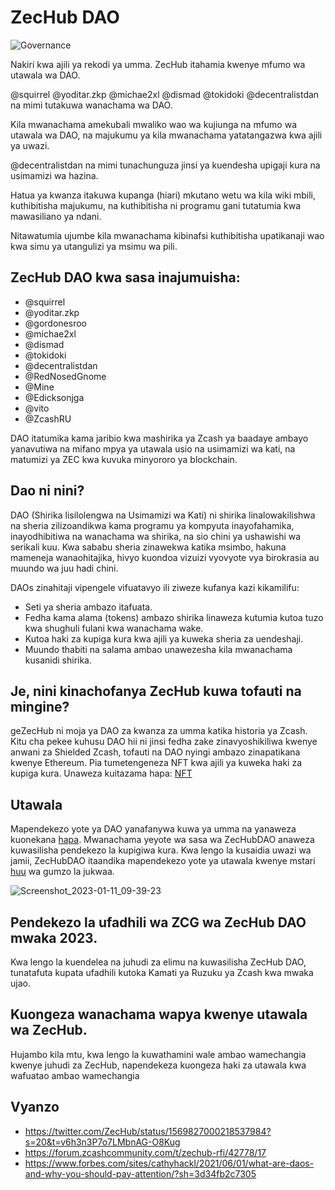 # ZecHub DAO

![Governance](https://user-images.githubusercontent.com/81990132/206885452-29b6ff27-c58f-4361-b5a8-1529212def03.png)



  Nakiri kwa ajili ya rekodi ya umma. ZecHub itahamia kwenye mfumo wa utawala wa DAO. 

  @squirrel @yoditar.zkp @michae2xl @dismad @tokidoki @decentralistdan na mimi tutakuwa wanachama wa DAO.

  Kila mwanachama amekubali mwaliko wao wa kujiunga na mfumo wa utawala wa DAO, na majukumu ya kila mwanachama yatatangazwa kwa ajili ya uwazi.

  @decentralistdan na mimi tunachunguza jinsi ya kuendesha upigaji kura na usimamizi wa hazina. 

  Hatua ya kwanza itakuwa kupanga (hiari) mkutano wetu wa kila wiki mbili, kuthibitisha majukumu, na kuthibitisha ni programu gani tutatumia kwa mawasiliano ya    ndani.
  
  Nitawatumia ujumbe kila mwanachama kibinafsi kuthibitisha upatikanaji wao kwa simu ya utangulizi ya msimu wa pili.


## ZecHub DAO kwa sasa inajumuisha:

* @squirrel
* @yoditar.zkp 
* @gordonesroo 
* @michae2xl 
* @dismad 
* @tokidoki 
* @decentralistdan
* @RedNosedGnome
* @Mine
* @Edicksonjga
* @vito
* @ZcashRU


DAO itatumika kama jaribio kwa mashirika ya Zcash ya baadaye ambayo yanavutiwa na mifano mpya ya utawala usio na usimamizi wa kati, na matumizi ya ZEC kwa kuvuka minyororo ya blockchain.


## Dao ni nini?

DAO (Shirika lisilolengwa na Usimamizi wa Kati) ni shirika linalowakilishwa na sheria zilizoandikwa kama programu ya kompyuta inayofahamika, inayodhibitiwa na wanachama wa shirika, na sio chini ya ushawishi wa serikali kuu. Kwa sababu sheria zinawekwa katika msimbo, hakuna mameneja wanaohitajika, hivyo kuondoa vizuizi vyovyote vya birokrasia au muundo wa juu hadi chini.

DAOs zinahitaji vipengele vifuatavyo ili ziweze kufanya kazi kikamilifu:

* Seti ya sheria ambazo itafuata.
* Fedha kama alama (tokens) ambazo shirika linaweza kutumia kutoa tuzo kwa shughuli fulani kwa wanachama wake.
* Kutoa haki za kupiga kura kwa ajili ya kuweka sheria za uendeshaji.
* Muundo thabiti na salama ambao unawezesha kila mwanachama kusanidi shirika.

## Je, nini kinachofanya ZecHub kuwa tofauti na mingine?

geZecHub ni moja ya DAO za kwanza za umma katika historia ya Zcash. Kitu cha pekee kuhusu DAO hii ni jinsi fedha zake zinavyoshikiliwa kwenye anwani za Shielded Zcash, tofauti na DAO nyingi ambazo zinapatikana kwenye Ethereum. Pia tumetengeneza NFT kwa ajili ya kuweka haki za kupiga kura. Unaweza kuitazama hapa: [NFT](https://opensea.io/collection/zechub)

## Utawala

Mapendekezo yote ya DAO yanafanywa kuwa ya umma na yanaweza kuonekana [hapa](https://snapshot.org/#/zechubdao.eth). Mwanachama yeyote wa sasa wa ZecHubDAO anaweza kuwasilisha pendekezo la kupigiwa kura. Kwa lengo la kusaidia uwazi wa jamii, ZecHubDAO itaandika mapendekezo yote ya utawala kwenye mstari [huu](https://forum.zcashcommunity.com/t/zechub-governance-updates/43674) wa gumzo la jukwaa.




![Screenshot_2023-01-11_09-39-23](https://user-images.githubusercontent.com/81990132/211878680-468f8c15-99f9-42e1-b773-36847c0973ca.png)



## Pendekezo la ufadhili wa ZCG wa ZecHub DAO mwaka 2023.

 Kwa lengo la kuendelea na juhudi za elimu na kuwasilisha ZecHub DAO, tunatafuta kupata ufadhili kutoka Kamati ya Ruzuku ya Zcash kwa mwaka ujao.


## Kuongeza wanachama wapya kwenye utawala wa ZecHub.

 Hujambo kila mtu, kwa lengo la kuwathamini wale ambao wamechangia kwenye juhudi za ZecHub, napendekeza kuongeza haki za utawala kwa wafuatao ambao wamechangia



## Vyanzo

* https://twitter.com/ZecHub/status/1569827000218537984?s=20&t=v6h3n3P7o7LMbnAG-O8Kug
* https://forum.zcashcommunity.com/t/zechub-rfi/42778/17
* https://www.forbes.com/sites/cathyhackl/2021/06/01/what-are-daos-and-why-you-should-pay-attention/?sh=3d34fb2c7305

